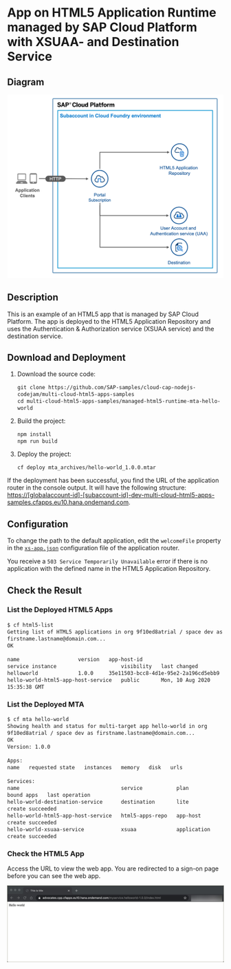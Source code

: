 # App on HTML5 Application Runtime managed by SAP Cloud Platform with XSUAA- and Destination Service

## Diagram

![diagram](diagram.png)


## Description

This is an example of an HTML5 app that is managed by SAP Cloud Platform. The app is deployed to the HTML5 Application Repository and uses the Authentication & Authorization service (XSUAA service) and the destination service.

## Download and Deployment
1. Download the source code:
    ```
    git clone https://github.com/SAP-samples/cloud-cap-nodejs-codejam/multi-cloud-html5-apps-samples
    cd multi-cloud-html5-apps-samples/managed-html5-runtime-mta-hello-world
    ```
2. Build the project:
    ```
    npm install
    npm run build
    ```
3. Deploy the project:
    ```
    cf deploy mta_archives/hello-world_1.0.0.mtar
    ```

If the deployment has been successful, you find the URL of the application router in the console output. It will have the following structure: <https://[globalaccount-id]-[subaccount-id]-dev-multi-cloud-html5-apps-samples.cfapps.eu10.hana.ondemand.com>.

## Configuration
To change the path to the default application, edit the `welcomeFile` property in the [`xs-app.json`](router/xs-app.json) configuration file of the application router.

You receive a `503 Service Temporarily Unavailable` error if there is no application with the defined name in the HTML5 Application Repository.

## Check the Result

### List the Deployed HTML5 Apps
```
$ cf html5-list                                     
Getting list of HTML5 applications in org 9f10ed8atrial / space dev as firstname.lastname@domain.com...
OK

name                   version   app-host-id                            service instance                     visibility   last changed   
helloworld             1.0.0     35e11503-bcc8-4d1e-95e2-2a196cd5ebb9   hello-world-html5-app-host-service   public       Mon, 10 Aug 2020 15:35:38 GMT 
```

### List the Deployed MTA

```
$ cf mta hello-world
Showing health and status for multi-target app hello-world in org 9f10ed8atrial / space dev as firstname.lastname@domain.com...
OK
Version: 1.0.0

Apps:
name   requested state   instances   memory   disk   urls   

Services:
name                                 service           plan          bound apps   last operation   
hello-world-destination-service      destination       lite                       create succeeded   
hello-world-html5-app-host-service   html5-apps-repo   app-host                   create succeeded   
hello-world-xsuaa-service            xsuaa             application                create succeeded  

```

### Check the HTML5 App

Access the URL to view the web app. You are redirected to a sign-on page before you can see the web app.

![webapp](result.png)